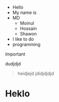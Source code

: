 - Hello
- My name is
- MD
  - Moinul
  - Hossain
  - Shawon
- I like to do
- programming



>[!IMPORTANT]
> dudjdjd

> heidjejd
> jdidjdjdjd






# Heklo

